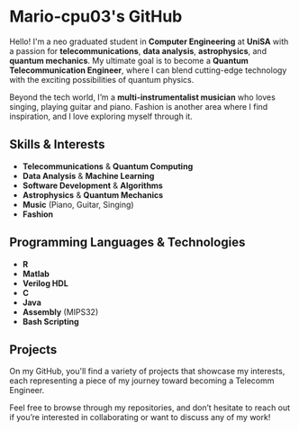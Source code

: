 # Mario-cpu03's GitHub

Hello! I'm a neo graduated student in **Computer Engineering** at **UniSA** with a passion for **telecommunications**, **data analysis**, **astrophysics**, and **quantum mechanics**. My ultimate goal is to become a **Quantum Telecommunication Engineer**, where I can blend cutting-edge technology with the exciting possibilities of quantum physics.

Beyond the tech world, I’m a **multi-instrumentalist musician** who loves singing, playing guitar and piano. Fashion is another area where I find inspiration, and I love exploring myself through it.

## Skills & Interests

- **Telecommunications** & **Quantum Computing**
- **Data Analysis** & **Machine Learning**
- **Software Development** & **Algorithms**
- **Astrophysics** & **Quantum Mechanics**
- **Music** (Piano, Guitar, Singing)
- **Fashion**

## Programming Languages & Technologies

- **R**
- **Matlab**
- **Verilog HDL**
- **C**
- **Java**
- **Assembly** (MIPS32)
- **Bash Scripting**

## Projects

On my GitHub, you'll find a variety of projects that showcase my interests, each representing a piece of my journey toward becoming a Telecomm Engineer.

Feel free to browse through my repositories, and don’t hesitate to reach out if you’re interested in collaborating or want to discuss any of my work!

